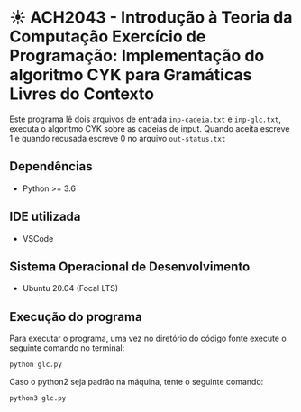 # ☀ ACH2043 - Introdução à Teoria da Computação Exercício de Programação: Implementação do algoritmo CYK para Gramáticas Livres do Contexto

Este programa lê dois arquivos de entrada `inp-cadeia.txt` e `inp-glc.txt`, executa o algoritmo CYK sobre as cadeias de input. Quando aceita escreve 1 e quando recusada escreve 0 no arquivo `out-status.txt`

## Dependências
* Python >= 3.6

## IDE utilizada
* VSCode

## Sistema Operacional de Desenvolvimento
* Ubuntu 20.04 (Focal LTS)

## Execução do programa

Para executar o programa, uma vez no diretório do código fonte execute o seguinte comando no terminal:

```bash
python glc.py
```

Caso o python2 seja padrão na máquina, tente o seguinte comando:

```bash
python3 glc.py
```